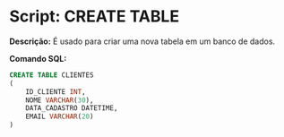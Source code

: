 # Script: CREATE TABLE

**Descrição:** É usado para criar uma nova tabela em um banco de dados.

**Comando SQL:**
```SQL	
CREATE TABLE CLIENTES
(
	ID_CLIENTE INT,
	NOME VARCHAR(30),
	DATA_CADASTRO DATETIME,
	EMAIL VARCHAR(20)
)
